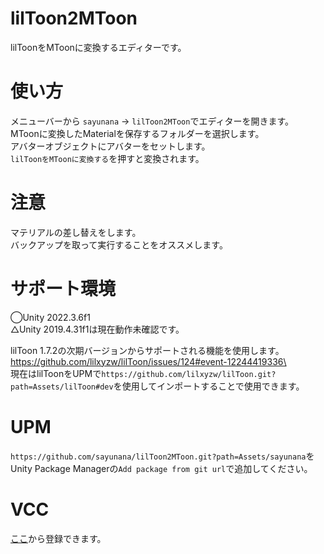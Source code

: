 # lilToon2MToon
lilToonをMToonに変換するエディターです。

# 使い方
メニューバーから `sayunana` -> `lilToon2MToon`でエディターを開きます。\
MToonに変換したMaterialを保存するフォルダーを選択します。\
アバターオブジェクトにアバターをセットします。\
`lilToonをMToonに変換する`を押すと変換されます。


# 注意
マテリアルの差し替えをします。\
バックアップを取って実行することをオススメします。


# サポート環境
◯Unity 2022.3.6f1\
△Unity 2019.4.31f1は現在動作未確認です。

lilToon 1.7.2の次期バージョンからサポートされる機能を使用します。\
https://github.com/lilxyzw/lilToon/issues/124#event-12244419336\ \
現在はlilToonをUPMで`https://github.com/lilxyzw/lilToon.git?path=Assets/lilToon#dev`を使用してインポートすることで使用できます。



# UPM
`https://github.com/sayunana/lilToon2MToon.git?path=Assets/sayunana`をUnity Package Managerの`Add package from git url`で追加してください。

# VCC
[ここ](https://sayunana.github.io/vpm-repos/)から登録できます。
